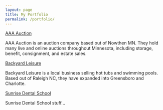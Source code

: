 ```yaml
---
layout: page
title: My Portfolio
permalink: /portfolio/
---
```


[AAA Auction](http://www.auctionmn.com)

AAA Auction is an auction company based out of Nowthen MN. They hold many live and online auctions throughout Minnesota, including storage, benefit, consignment, and estate sales.

[Backyard Leisure](http://spapoolbilliards.com)

Backyard Leisure is a local business selling hot tubs and swimming pools. Based out of Raleigh NC, they have expanded into Greensboro and Charlotte.

[Sunrise Dental School](#)

Sunrise Dental School stuff...